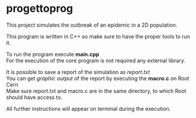 # progettoprog

This project simulates the outbreak of an epidemic in a 2D population.

This program is written in C++ so make sure to have the proper tools to run it.

To run the program execute **main.cpp**\
For the execution of the core program is not required any external library.

It is possible to save a report of the simulation as *report.txt*\
You can get *graphic output* of the report by executing the **macro.c** on Root Cern\
Make sure report.txt and macro.c are in the same directory, to which Root should have access to.

All further instructions will appear on terminal during the execution.
